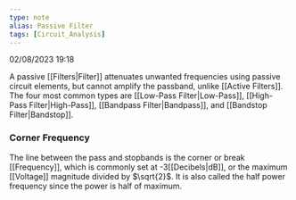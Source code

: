 ```yaml
---
type: note
alias: Passive Filter
tags: [Circuit_Analysis]
---
```

02/08/2023 19:18

  

A passive [[Filters|Filter]] attenuates unwanted frequencies using passive circuit elements, but cannot amplify the passband, unlike [[Active Filters]]. The four most common types are [[Low-Pass Filter|Low-Pass]], [[High-Pass Filter|High-Pass]], [[Bandpass Filter|Bandpass]], and [[Bandstop Filter|Bandstop]]. 

### Corner Frequency
The line between the pass and stopbands is the corner or break [[Frequency]], which is commonly set at -3[[Decibels|dB]], or the maximum [[Voltage]] magnitude divided by $\sqrt{2}$. It is also called the half power frequency since the power is half of maximum. 
